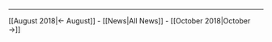 <!-- LANG:EN, title="September 2018"-->

<hr>

[[August 2018|← August]] - [[News|All News]] - [[October 2018|October →]]